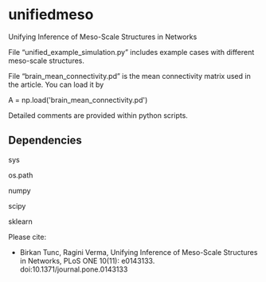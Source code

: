 ﻿# unifiedmeso
Unifying Inference of Meso-Scale Structures in Networks

File “unified_example_simulation.py” includes example cases with different meso-scale structures. 

File “brain_mean_connectivity.pd” is the mean connectivity matrix used in the article. You can load it by

A = np.load('brain_mean_connectivity.pd')

Detailed comments are provided within python scripts.


Dependencies
-----------------------
sys

os.path

numpy

scipy

sklearn


Please cite:
* Birkan Tunc, Ragini Verma, Unifying Inference of Meso-Scale Structures in Networks, PLoS ONE 10(11): e0143133. doi:10.1371/journal.pone.0143133
